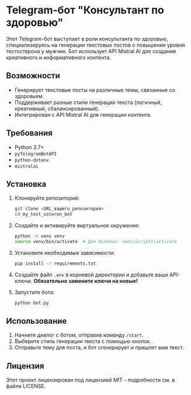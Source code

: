 # Telegram-бот "Консультант по здоровью"

Этот Telegram-бот выступает в роли консультанта по здоровью, специализируясь на генерации текстовых постов о повышении уровня тестостерона у мужчин. Бот использует API Mistral AI для создания креативного и информативного контента.

## Возможности

- Генерирует текстовые посты на различные темы, связанные со здоровьем.
- Поддерживает разные стили генерации текста (логичный, креативный, сбалансированный).
- Интегрирован с API Mistral AI для генерации контента.

## Требования

- Python 3.7+
- `pyTelegramBotAPI`
- `python-dotenv`
- `mistralai`

## Установка

1.  Клонируйте репозиторий:
    ```bash
    git clone <URL_вашего_репозитория>
    cd my_test_osteron_bot
    ```

2.  Создайте и активируйте виртуальное окружение:
    ```bash
    python -m venv venv
    source venv/bin/activate  # Для Windows: venv\Scripts\activate
    ```

3.  Установите необходимые зависимости:
    ```bash
    pip install -r requirements.txt
    ```

4.  Создайте файл `.env` в корневой директории и добавьте ваши API-ключи. **Обязательно замените ключи на новые!**

5.  Запустите бота:
    ```bash
    python bot.py
    ```

## Использование

1.  Начните диалог с ботом, отправив команду `/start`.
2.  Выберите стиль генерации текста с помощью кнопок.
3.  Отправьте тему для поста, и бот сгенерирует и пришлет вам текст.

## Лицензия

Этот проект лицензирован под лицензией MIT - подробности см. в файле LICENSE.